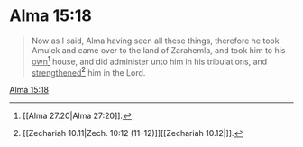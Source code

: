 # Alma 15:18

> Now as I said, Alma having seen all these things, therefore he took Amulek and came over to the land of Zarahemla, and took him to his <u>own</u>[^a] house, and did administer unto him in his tribulations, and <u>strengthened</u>[^b] him in the Lord.

[Alma 15:18](https://www.churchofjesuschrist.org/study/scriptures/bofm/alma/15?lang=eng&id=p18#p18)


[^a]: [[Alma 27.20|Alma 27:20]].  
[^b]: [[Zechariah 10.11|Zech. 10:12 (11–12)]][[Zechariah 10.12|]].  
